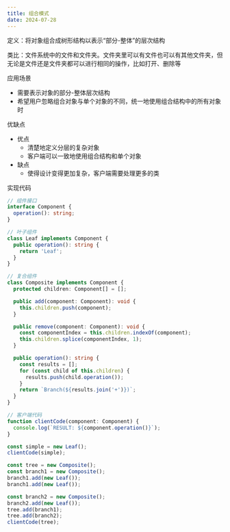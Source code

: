 ```yaml
---
title: 组合模式
date: 2024-07-28
---
```

定义：将对象组合成树形结构以表示“部分-整体”的层次结构

类比：文件系统中的文件和文件夹。文件夹里可以有文件也可以有其他文件夹，但无论是文件还是文件夹都可以进行相同的操作，比如打开、删除等

应用场景

- 需要表示对象的部分-整体层次结构
- 希望用户忽略组合对象与单个对象的不同，统一地使用组合结构中的所有对象时

优缺点

- 优点
    - 清楚地定义分层的复杂对象
    - 客户端可以一致地使用组合结构和单个对象
- 缺点
    - 使得设计变得更加复杂，客户端需要处理更多的类

实现代码

```ts
// 组件接口
interface Component {
  operation(): string;
}

// 叶子组件
class Leaf implements Component {
  public operation(): string {
    return 'Leaf';
  }
}

// 复合组件
class Composite implements Component {
  protected children: Component[] = [];

  public add(component: Component): void {
    this.children.push(component);
  }

  public remove(component: Component): void {
    const componentIndex = this.children.indexOf(component);
    this.children.splice(componentIndex, 1);
  }

  public operation(): string {
    const results = [];
    for (const child of this.children) {
      results.push(child.operation());
    }
    return `Branch(${results.join('+')})`;
  }
}

// 客户端代码
function clientCode(component: Component) {
  console.log(`RESULT: ${component.operation()}`);
}

const simple = new Leaf();
clientCode(simple);

const tree = new Composite();
const branch1 = new Composite();
branch1.add(new Leaf());
branch1.add(new Leaf());

const branch2 = new Composite();
branch2.add(new Leaf());
tree.add(branch1);
tree.add(branch2);
clientCode(tree);
```
